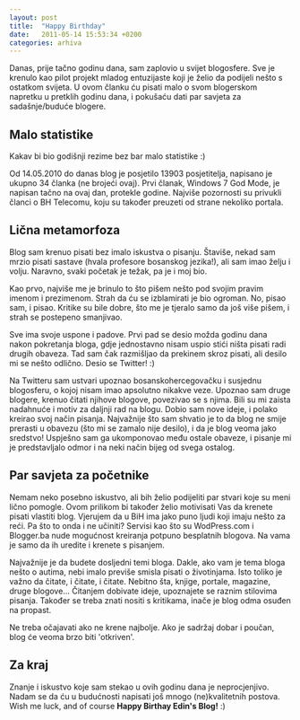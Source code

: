 ```yaml
---
layout: post
title:  "Happy Birthday"
date:   2011-05-14 15:53:34 +0200
categories: arhiva
---
```

Danas, prije tačno godinu dana, sam zaplovio u svijet blogosfere. Sve je krenulo kao pilot projekt mladog entuzijaste koji je želio da podijeli nešto s ostatkom svijeta. U ovom članku ću pisati malo o svom blogerskom napretku u pretklih godinu dana, i pokušaću dati par savjeta za sadašnje/buduće blogere.

## Malo statistike

Kakav bi bio godišnji rezime bez bar malo statistike :)

Od 14.05.2010 do danas blog je posjetilo 13903 posjetitelja, napisano je ukupno 34 članka (ne brojeći ovaj). Prvi članak, Windows 7 God Mode, je napisan tačno na ovaj dan, protekle godine. Najviše pozornosti su privukli članci o BH Telecomu, koju su također preuzeti od strane nekoliko portala.

## Lična metamorfoza

Blog sam krenuo pisati bez imalo iskustva o pisanju. Štaviše, nekad sam mrzio pisati sastave (hvala profesore bosanskog jezika!), ali sam imao želju i volju. Naravno, svaki početak je težak, pa je i moj bio.

Kao prvo, najviše me je brinulo to što pišem nešto pod svojim pravim imenom i prezimenom. Strah da ću se izblamirati je bio ogroman. No, pisao sam, i pisao. Kritike su bile dobre, što me je tjeralo samo da još više pišem, i strah se postepeno smanjivao.

Sve ima svoje uspone i padove. Prvi pad se desio možda godinu dana nakon pokretanja bloga, gdje jednostavno nisam uspio stići ništa pisati radi drugih obaveza. Tad sam čak razmišljao da prekinem skroz pisati, ali desilo mi se nešto odlično. Desio se Twitter! :)

Na Twitteru sam ustvari upoznao bosanskohercegovačku i susjednu blogosferu, o kojoj nisam imao apsolutno nikakve veze. Upoznao sam druge blogere, krenuo čitati njihove blogove, povezivao se s njima. Bili su mi zaista nadahnuće i motiv za daljnji rad na blogu. Dobio sam nove ideje, i polako kreirao svoj način pisanja. Najvažnije što sam shvatio je to da blog ne smije prerasti u obavezu (što mi se zamalo nije desilo), i da je blog veoma jako sredstvo! Uspješno sam ga ukomponovao među ostale obaveze, i pisanje mi je predstavljalo odmor i na neki način bijeg od svega ostalog.

## Par savjeta za početnike

Nemam neko posebno iskustvo, ali bih želio podijeliti par stvari koje su meni lično pomogle. Ovom prilikom bi također želio motivisati Vas da krenete pisati vlastiti blog. Vjerujem da u BiH ima jako puno ljudi koji imaju nešto za reći. Pa što to onda i ne učiniti? Servisi kao što su WodPress.com i Blogger.ba nude mogućnost kreiranja potpuno besplatnih blogova. Na vama je samo da ih uredite i krenete s pisanjem.

Najvažnije je da budete dosljedni temi bloga. Dakle, ako vam je tema bloga nešto o autima, nebi imalo previše smisla pisati o životinjama. Isto toliko je važno da čitate, i čitate, i čitate. Nebitno šta, knjige, portale, magazine, druge blogove... Čitanjem dobivate ideje, upoznajete se raznim stilovima pisanja. Također se treba znati nositi s kritikama, inače je blog odma osuđen na propast.

Ne treba očajavati ako ne krene najbolje. Ako je sadržaj dobar i poučan, blog će veoma brzo biti 'otkriven'.

## Za kraj

Znanje i iskustvo koje sam stekao u ovih godinu dana je neprocjenjivo. Nadam se da ću u budućnosti napisati još mnogo (ne)kvalitetnih postova. Wish me luck, and of course **Happy Birthay Edin's Blog!** :)
